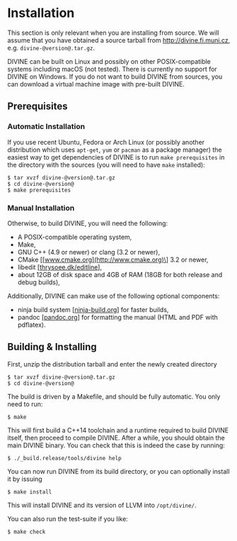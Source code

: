 Installation
============

This section is only relevant when you are installing from source.  We will
assume that you have obtained a source tarball from <http://divine.fi.muni.cz>,
e.g. `divine-@version@.tar.gz`.

DIVINE can be built on Linux and possibly on other POSIX-compatible systems
including macOS (not tested). There is currently no support for DIVINE on
Windows. If you do not want to build DIVINE from sources, you can download a
virtual machine image with pre-built DIVINE.

Prerequisites
-------------

### Automatic Installation

If you use recent Ubuntu, Fedora or Arch Linux (or possibly another distribution
which uses `apt-get`, `yum` or `pacman` as a package manager) the easiest way to
get dependencies of DIVINE is to run `make prerequisites` in the directory with
the sources (you will need to have `make` installed):

```{.bash}
$ tar xvzf divine-@version@.tar.gz
$ cd divine-@version@
$ make prerequisites
```

### Manual Installation

Otherwise, to build DIVINE, you will need the following:

* A POSIX-compatible operating system,
* Make,
* GNU C++ (4.9 or newer) or clang (3.2 or newer),
* CMake \[[www.cmake.org](http://www.cmake.org)\] 3.2 or newer,
* libedit \[[thrysoee.dk/editline](http://thrysoee.dk/editline/)\],
* about 12GB of disk space and 4GB of RAM (18GB for both release and debug
  builds),

Additionally, DIVINE can make use of the following optional components:

* ninja build system \[[ninja-build.org](https://ninja-build.org)\] for faster
  builds,
* pandoc \[[pandoc.org](http://pandoc.org)\] for formatting the manual (HTML
  and PDF with pdflatex).

Building & Installing
---------------------

First, unzip the distribution tarball and enter the newly created directory

    $ tar xvzf divine-@version@.tar.gz
    $ cd divine-@version@

The build is driven by a Makefile, and should be fully automatic. You only need
to run:

    $ make

This will first build a C++14 toolchain and a runtime required to build DIVINE
itself, then proceed to compile DIVINE. After a while, you should obtain the
main DIVINE binary. You can check that this is indeed the case by running:

    $ ./_build.release/tools/divine help

You can now run DIVINE from its build directory, or you can optionally install
it by issuing

    $ make install

This will install DIVINE and its version of LLVM into `/opt/divine/`.

You can also run the test-suite if you like:

    $ make check


